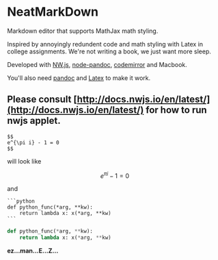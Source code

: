 # NeatMarkDown
Markdown editor that supports MathJax math styling.

Inspired by annoyingly redundent code and math styling with Latex in college assignments. We're not writing a book, we just want more sleep.

Developed with [NW.js](http://nwjs.io), [node-pandoc](https://www.npmjs.com/package/node-pandoc), [codemirror](http://codemirror.net) and Macbook. 

You'll also need [pandoc](http://pandoc.org) and [Latex](https://www.latex-project.org/) to make it work.

Please consult [http://docs.nwjs.io/en/latest/](http://docs.nwjs.io/en/latest/) for how to run nwjs applet.
---

```
$$
e^{\pi i} - 1 = 0
$$
```
will look like

$$
e^{\pi i} - 1 = 0
$$


and


````
```python
def python_func(*arg, **kw):
	return lambda x: x(*arg, **kw)
```
````

```python
def python_func(*arg, **kw):
	return lambda x: x(*arg, **kw)
```

**ez...man...E...Z...**
